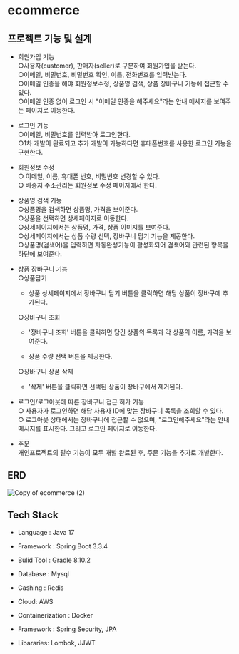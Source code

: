 # ecommerce


## 프로젝트 기능 및 설계
 * 회원가입 기능<br>
   &#9675;사용자(customer), 판매자(seller)로 구분하여 회원가입을 받는다.<br>
   &#9675;이메일, 비밀번호, 비밀번호 확인, 이름, 전화번호를 입력받는다.<br>
   &#9675;이메일 인증을 해야 회원정보수정, 상품명 검색, 상품 장바구니 기능에 접근할 수 있다.<br>
   &#9675;이메일 인증 없이 로그인 시 "이메일 인증을 해주세요"라는 안내 메세지를 보여주는 페이지로 이동한다.

   
 * 로그인 기능<br>
   &#9675;이메일, 비밀번호를 입력받아 로그인한다.<br>
   &#9675;1차 개발이 완료되고 추가 개발이 가능하다면 휴대폰번호를 사용한 로그인 기능을 구현한다.<br>

   
* 회원정보 수정<br>
   &#9675; 이메일, 이름, 휴대폰 번호, 비밀번호 변경할 수 있다.<br>
   &#9675; 배송지 주소관리는 회원정보 수정 페이지에서 한다.<br>

   
* 상품명 검색 기능<br>
  &#9675;상품명을 검색하면 상품명, 가격을 보여준다.<br>
  &#9675;상품을 선택하면 상세페이지로 이동한다.<br>
  &#9675;상세페이지에서는 상품명, 가격, 상품 이미지를 보여준다.<br>
  &#9675;상세페이지에서는 상품 수량 선택, 장바구니 담기 기능을 제공한다.<br>
  &#9675;상품명(검색어)을 입력하면 자동완성기능이 활성화되어 검색어와 관련된 항목을 하단에 보여준다.<br>

  
* 상품 장바구니 기능<br>
  &#9675;상품담기

  
   - 상품 상세페이지에서 장바구니 담기 버튼을 클릭하면 해당 상품이 장바구에 추가된다.
 
     
  &#9675;장바구니 조회


   - '장바구니 조회' 버튼을 클릭하면 담긴 상품의 목록과 각 상품의 이름, 가격을 보여준다.
 
     
   - 상품 수량 선택 버튼을 제공한다.
 
     
   
  &#9675;장바구니 상품 삭제

  
   - '삭제' 버튼을 클릭하면 선택된 상품이 장바구에서 제거된다.
 
     
* 로그인/로그아웃에 따른 장바구니 접근 허가 기능<br>
  &#9675; 사용자가 로그인하면 해당 사용자 ID에 맞는 장바구니 목록을 조회할 수 있다.<br>
  &#9675; 로그아웃 상태에서는 장바구니에 접근할 수 없으며, "로그인해주세요"라는 안내 메시지를 표시한다. 그리고 로그인 페이지로 이동한다.<br>

  
* 주문<br>
개인프로젝트의 필수 기능이 모두 개발 완료된 후, 주문 기능을 추가로 개발한다.


## ERD
![Copy of ecommerce (2)](https://github.com/user-attachments/assets/8e9deebc-a50f-40e2-af56-ffbc35129fab)







## Tech Stack


* Language : Java 17

  
* Framework : Spring Boot 3.3.4

  
* Bulid Tool : Gradle 8.10.2

  
* Database : Mysql

  
* Cashing : Redis

  
* Cloud: AWS

  
* Containerization : Docker

  
* Framework : Spring Security, JPA

  
* Libararies: Lombok, JJWT
